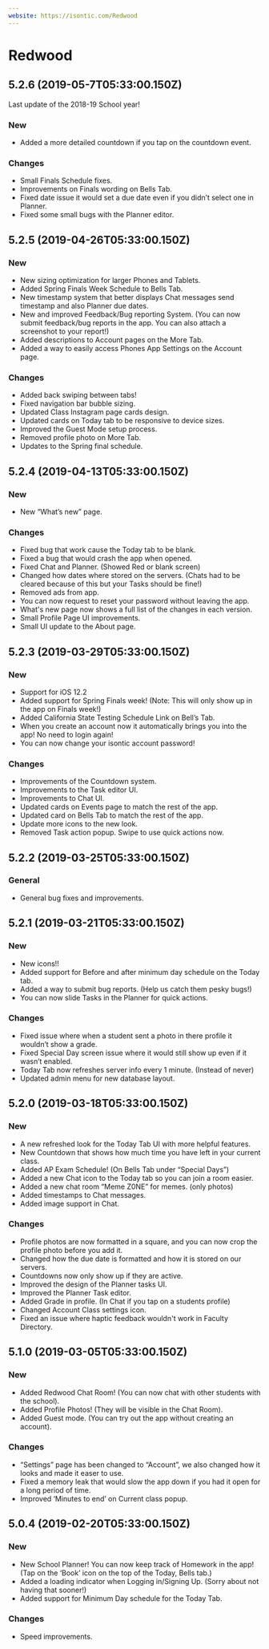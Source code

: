 ```yaml
---
website: https://isontic.com/Redwood
---
```


# Redwood

## 5.2.6 (2019-05-7T05:33:00.150Z)

Last update of the 2018-19 School year!

### New
- Added a more detailed countdown if you tap on the countdown event.

### Changes
- Small Finals Schedule fixes.
- Improvements on Finals wording on Bells Tab.
- Fixed date issue it would set a due date even if you didn’t select one in Planner.
- Fixed some small bugs with the Planner editor.

## 5.2.5 (2019-04-26T05:33:00.150Z)

### New
- New sizing optimization for larger Phones and Tablets.
- Added Spring Finals Week Schedule to Bells Tab.
- New timestamp system that better displays Chat messages send timestamp and also Planner due dates.
- New and improved Feedback/Bug reporting System. (You can now submit feedback/bug reports in the app. You can also attach a screenshot to your report!)
- Added descriptions to Account pages on the More Tab.
- Added a way to easily access Phones App Settings on the Account page.

### Changes
- Added back swiping between tabs!
- Fixed navigation bar bubble sizing.
- Updated Class Instagram page cards design.
- Updated cards on Today tab to be responsive to device sizes.
- Improved the Guest Mode setup process.
- Removed profile photo on More Tab.
- Updates to the Spring final schedule.


## 5.2.4 (2019-04-13T05:33:00.150Z)

### New
- New “What’s new” page.

### Changes
- Fixed bug that work cause the Today tab to be blank.
- Fixed a bug that would crash the app when opened.
- Fixed Chat and Planner. (Showed Red or blank screen)
- Changed how dates where stored on the servers. (Chats had to be cleared because of this but your Tasks should be fine!)
- Removed ads from app.
- You can now request to reset your password without leaving the app.
- What's new page now shows a full list of the changes in each version.
- Small Profile Page UI improvements.
- Small UI update to the About page.

## 5.2.3 (2019-03-29T05:33:00.150Z)

### New
- Support for iOS 12.2
- Added support for Spring Finals week! (Note: This will only show up in the app on Finals week!)
- Added California State Testing Schedule Link on Bell’s Tab.
- When you create an account now it automatically brings you into the app! No need to login again!
- You can now change your isontic account password!

### Changes
- Improvements of the Countdown system.
- Improvements to the Task editor UI.
- Improvements to Chat UI.
- Updated cards on Events page to match the rest of the app.
- Updated card on Bells Tab to match the rest of the app.
- Update more icons to the new look.
- Removed Task action popup. Swipe to use quick actions now.

## 5.2.2 (2019-03-25T05:33:00.150Z)

### General

- General bug fixes and improvements.

## 5.2.1 (2019-03-21T05:33:00.150Z)

### New

- New icons!!
- Added support for Before and after minimum day schedule on the Today tab.
- Added a way to submit bug reports. (Help us catch them pesky bugs!)
- You can now slide Tasks in the Planner for quick actions.

### Changes

- Fixed issue where when a student sent a photo in there profile it wouldn’t show a grade.
- Fixed Special Day screen issue where it would still show up even if it wasn’t enabled.
- Today Tab now refreshes server info every 1 minute. (Instead of never)
- Updated admin menu for new database layout.

## 5.2.0 (2019-03-18T05:33:00.150Z)

### New
- A new refreshed look for the Today Tab UI with more helpful features.
- New Countdown that shows how much time you have left in your current class.
- Added AP Exam Schedule! (On Bells Tab under “Special Days”)
- Added a new Chat icon to the Today tab so you can join a room easier.
- Added a new chat room “Meme Z0NE” for memes. (only photos)
- Added timestamps to Chat messages.
- Added image support in Chat.
### Changes
- Profile photos are now formatted in a square, and you can now crop the profile photo before you add it.
- Changed how the due date is formatted and how it is stored on our servers.
- Countdowns now only show up if they are active.
- Improved the design of the Planner tasks UI.
- Improved the Planner Task editor.
- Added Grade in profile. (In Chat if you tap on a students profile)
- Changed Account Class settings icon.
- Fixed an issue where haptic feedback wouldn't work in Faculty Directory.

## 5.1.0 (2019-03-05T05:33:00.150Z)

### New
- Added Redwood Chat Room! (You can now chat with other students with the school).
- Added Profile Photos! (They will be visible in the Chat Room).
- Added Guest mode. (You can try out the app without creating an account).

### Changes
- “Settings” page has been changed to “Account”, we also changed how it looks and made it easer to use.
- Fixed a memory leak that would slow the app down if you had it open for a long period of time.
- Improved ‘Minutes to end’ on Current class popup.

## 5.0.4 (2019-02-20T05:33:00.150Z)

### New
- New School Planner! You can now keep track of Homework in the app! (Tap on the ‘Book’ icon on the top of the Today, Bells tab.)
- Added a loading indicator when Logging in/Signing Up. (Sorry about not having that sooner!)
- Added support for Minimum Day schedule for the Today Tab.

### Changes
- Speed improvements.
